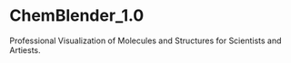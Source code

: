 # ChemBlender_1.0
Professional Visualization of Molecules and Structures for Scientists and Artiests.
